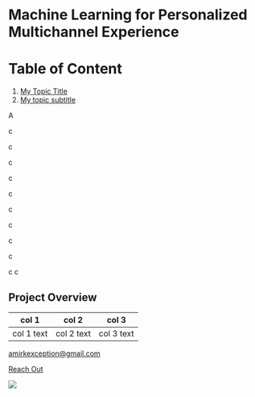 # Machine Learning for Personalized Multichannel Experience

# Table of Content                                        
1. [My Topic Title](#Project-Overview)               
2. [My topic subtitle](#my-topic-subtitle)



A

c

c

c

c

c

c

c

c

c

c
c





















## Project Overview

| col 1 | col 2 | col 3
---  | --- | ---
| col 1 text | col 2 text | col 3 text

[amirkexception@gmail.com](mailto:amirkexception@gmail.com)

[Reach Out](https://www.youtube.com/)




<div align=”left”>
<a href=”https://www.youtube.com/watch?v=eZs-KfVTm14”>
<img src=”https://img.youtube.com/vi/eZs-KfVTm14/0.jpg”style=”width:100%;”>
</a>
</div>











